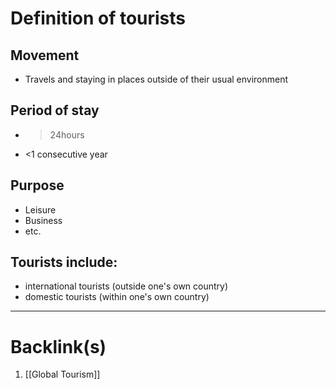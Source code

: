 # Definition of tourists
## Movement
- Travels and staying in places outside of their usual environment

## Period of stay
- >24hours
- <1 consecutive year

## Purpose
- Leisure
- Business
- etc.

## Tourists include:
- international tourists (outside one's own country)
- domestic tourists (within one's own country)

---
# Backlink(s)
1. [[Global Tourism]]